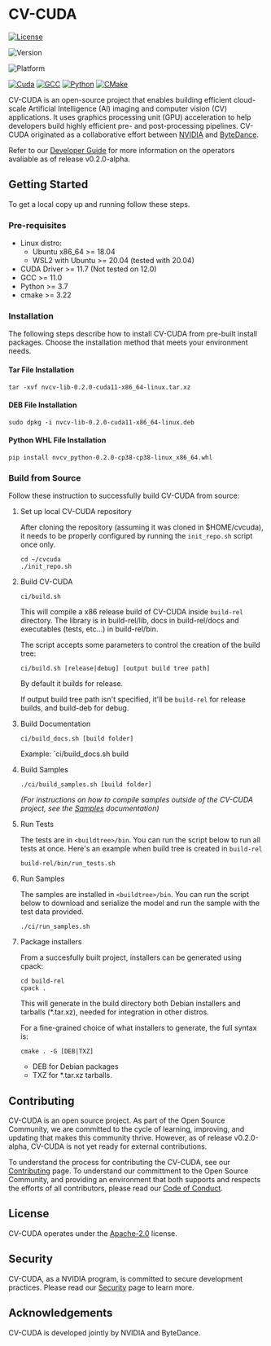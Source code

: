 # CV-CUDA

[![License](https://img.shields.io/badge/License-Apache_2.0-yellogreen.svg)](https://opensource.org/licenses/Apache-2.0)

![Version](https://img.shields.io/badge/Version-v0.2.0--alpha-blue)

![Platform](https://img.shields.io/badge/Platform-linux--64_%7C_win--64_wsl2-gray)

[![Cuda](https://img.shields.io/badge/CUDA-v11.7-%2376B900?logo=nvidia)](https://developer.nvidia.com/cuda-toolkit-archive)
[![GCC](https://img.shields.io/badge/GCC-v11.0-yellow)](https://gcc.gnu.org/gcc-11/changes.html)
[![Python](https://img.shields.io/badge/python-v3.7_%7c_v3.8_%7c_v3.9_%7c_v3.10-blue?logo=python)](https://www.python.org/)
[![CMake](https://img.shields.io/badge/CMake-v3.22-%23008FBA?logo=cmake)](https://cmake.org/)

CV-CUDA is an open-source project that enables building efficient cloud-scale
Artificial Intelligence (AI) imaging and computer vision (CV) applications. It
uses graphics processing unit (GPU) acceleration to help developers build highly
efficient pre- and post-processing pipelines. CV-CUDA originated as a
collaborative effort between [NVIDIA][NVIDIA Develop] and [ByteDance][ByteDance].

Refer to our [Developer Guide](DEVELOPER_GUIDE.md) for more information on the
operators avaliable as of release v0.2.0-alpha.

## Getting Started

To get a local copy up and running follow these steps.

### Pre-requisites

- Linux distro:
  - Ubuntu x86_64 >= 18.04
  - WSL2 with Ubuntu >= 20.04 (tested with 20.04)
- CUDA Driver >= 11.7 (Not tested on 12.0)
- GCC >= 11.0
- Python >= 3.7
- cmake >= 3.22

### Installation

The following steps describe how to install CV-CUDA from pre-built install
packages. Choose the installation method that meets your environment needs.

#### Tar File Installation

```
tar -xvf nvcv-lib-0.2.0-cuda11-x86_64-linux.tar.xz
```

#### DEB File Installation

```
sudo dpkg -i nvcv-lib-0.2.0-cuda11-x86_64-linux.deb
```

#### Python WHL File Installation

```
pip install nvcv_python-0.2.0-cp38-cp38-linux_x86_64.whl
```

### Build from Source

Follow these instruction to successfully build CV-CUDA from source:

1. Set up local CV-CUDA repository

   After cloning the repository (assuming it was cloned in $HOME/cvcuda),
   it needs to be properly configured by running the `init_repo.sh` script once only.

   ```
   cd ~/cvcuda
   ./init_repo.sh
   ```

1. Build CV-CUDA

   ```
   ci/build.sh
   ```

   This will compile a x86 release build of CV-CUDA inside `build-rel` directory.
   The library is in build-rel/lib, docs in build-rel/docs and executables
   (tests, etc...) in build-rel/bin.

   The script accepts some parameters to control the creation of the build tree:

   ```
   ci/build.sh [release|debug] [output build tree path]
   ```

   By default it builds for release.

   If output build tree path isn't specified, it'll be `build-rel` for release
   builds, and build-deb for debug.

1. Build Documentation

   ```
   ci/build_docs.sh [build folder]
   ```

   Example:
   `ci/build_docs.sh build

1. Build Samples

   ```
   ./ci/build_samples.sh [build folder]
   ```

   _(For instructions on how to compile samples outside of the CV-CUDA project,
   see the [Samples](samples/README.md) documentation)_

1. Run Tests

   The tests are in `<buildtree>/bin`. You can run the script below to run all
   tests at once. Here's an example when build tree is created in `build-rel`

   ```
   build-rel/bin/run_tests.sh
   ```

1. Run Samples

   The samples are installed in `<buildtree>/bin`. You can run the script below
   to download and serialize the model and run the sample with the test data
   provided.

   ```shell
   ./ci/run_samples.sh
   ```

1. Package installers

   From a succesfully built project, installers can be generated using cpack:

   ```shell
   cd build-rel
   cpack .
   ```

   This will generate in the build directory both Debian installers and tarballs
   (\*.tar.xz), needed for integration in other distros.

   For a fine-grained choice of what installers to generate, the full syntax is:

   ```
   cmake . -G [DEB|TXZ]
   ```

   - DEB for Debian packages
   - TXZ for \*.tar.xz tarballs.

## Contributing

CV-CUDA is an open source project. As part of the Open Source Community, we are
committed to the cycle of learning, improving, and updating that makes this
community thrive. However, as of release v0.2.0-alpha, CV-CUDA is not yet ready
for external contributions.

To understand the process for contributing the CV-CUDA, see our
[Contributing](CONTRIBUTING.md) page. To understand our committment to the Open
Source Community, and providing an environment that both supports and respects
the efforts of all contributors, please read our
[Code of Conduct](CODE_OF_CONDUCT.md).

## License

CV-CUDA operates under the [Apache-2.0](LICENSE.md) license.

## Security

CV-CUDA, as a NVIDIA program, is committed to secure development practices.
Please read our [Security](SECURITY.md) page to learn more.

## Acknowledgements

CV-CUDA is developed jointly by NVIDIA and ByteDance.

[NVIDIA Develop]: https://developer.nvidia.com/
[ByteDance]: https://www.bytedance.com/
